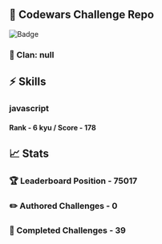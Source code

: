 ## :trident: Codewars Challenge Repo
![Badge](https://www.codewars.com/users/scottworks/badges/large)
### :wolf: Clan: null
## :zap: Skills
### javascript
#### Rank - 6 kyu / Score - 178

## :chart_with_upwards_trend: Stats
### :trophy: Leaderboard Position - 75017
### :pencil2: Authored Challenges - 0
### :muscle: Completed Challenges - 39
